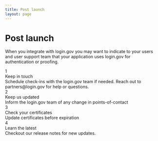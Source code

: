 ```yaml
---
title: Post launch
layout: page
---
```


# Post launch

When you integrate with login.gov you may want to indicate to your users and user support team that your application uses login.gov for authentication or proofing. 

<div class="grid-row">
  <div class="grid-col-1">
    <div class="text-white border-solid border-width-05 radius-pill border-white bg-primary float-right font-sans-lg text-bold text-center width-6 top-neg-05 margin-left-05 display-block">1</div> </div>
  <div class="grid-col-11 padding-left-1 padding-bottom-2">
    <span class="text-bold padding-top-2">Keep in touch</span><BR>
    <span class="text-semibold"> Schedule check-ins with the login.gov team if needed. Reach out to partners@login.gov for help or questions.</span></div>
    <div class="grid-col-1">
    <div class="text-white border-solid border-width-05 radius-pill border-white bg-primary float-right font-sans-lg text-bold text-center width-6 top-neg-05 margin-left-05 display-block">2</div> </div>
  <div class="grid-col-11 padding-left-1 padding-bottom-2">
    <span class="text-bold padding-top-2">Keep us updated</span><BR>
    <span class="text-semibold">Inform the login.gov team of any change in points-of-contact</span></div>
</div>
<div class="grid-row">
  <div class="grid-col-1">
    <div class="text-white border-solid border-width-05 radius-pill border-white bg-primary float-right font-sans-lg text-bold text-center width-6 top-neg-05 margin-left-05 display-block">3</div> </div>
  <div class="grid-col-11 padding-left-1 padding-bottom-2">
    <span class="text-bold padding-top-2">Check your certificates</span><BR>
    <span class="text-semibold">Update certificates before expiration</span></div>
    <div class="grid-col-1">
    <div class="text-white border-solid border-width-05 radius-pill border-white bg-primary float-right font-sans-lg text-bold text-center width-6 top-neg-05 margin-left-05 display-block">4</div> </div>
  <div class="grid-col-11 padding-left-1 padding-bottom-2">
    <span class="text-bold padding-top-2">Learn the latest</span><BR>
    <span class="text-semibold">Checkout our release notes for new updates.</span></div>
</div>
